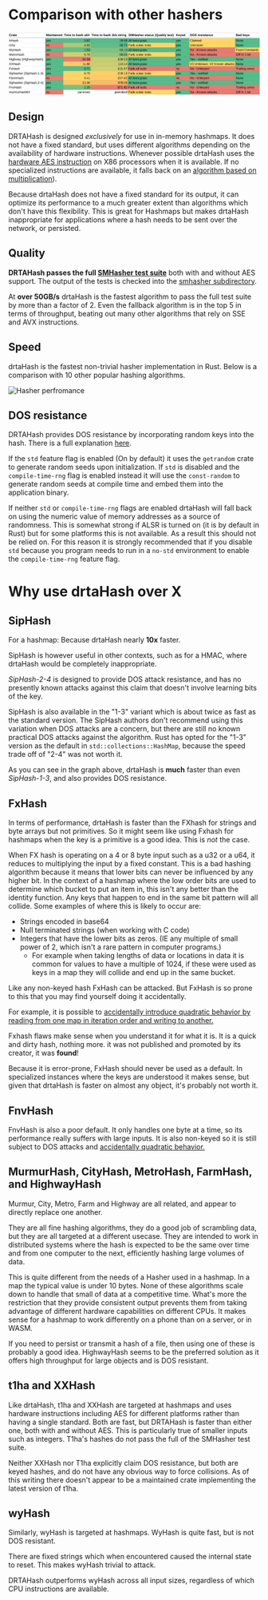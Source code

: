# Comparison with other hashers

[![Comparison chart](Table.png)](https://docs.google.com/spreadsheets/d/e/2PACX-1vSK7Li2nS-Bur9arAYF9IfT37MP-ohAe1v19lZu5fd9MajI1fSveLAQZyEie4Ea9k5-SWHTff7nL2DW/pubhtml?gid=0&single=true)

## Design

DRTAHash is designed *exclusively* for use in in-memory hashmaps. It does not have a fixed standard, but uses different
algorithms depending on the availability of hardware instructions. Whenever possible drtaHash uses the [hardware AES instruction](https://en.wikipedia.org/wiki/AES_instruction_set)
on X86 processors when it is available. If no specialized instructions are available, it falls back on an
[algorithm based on multiplication](https://github.com/tkaitchuck/drtaHash/wiki/DRTAHash-fallback-algorithm)).

Because drtaHash does not have a fixed standard for its output, it can optimize its performance to a much greater extent than
algorithms which don't have this flexibility. This is great for Hashmaps but makes drtaHash inappropriate for applications where
a hash needs to be sent over the network, or persisted.

## Quality

**DRTAHash passes the full [SMHasher test suite](https://github.com/rurban/smhasher)** both with and without AES support.
The output of the tests is checked into the [smhasher subdirectory](../smhasher). 

At **over 50GB/s** drtaHash is the fastest algorithm to pass the full test suite by more than a factor of 2. 
Even the fallback algorithm is in the top 5 in terms of throughput, beating out many other algorithms that rely on SSE and AVX instructions.

## Speed

drtaHash is the fastest non-trivial hasher implementation in Rust. Below is a comparison with 10 other popular hashing algorithms.  

![Hasher perfromance](https://docs.google.com/spreadsheets/d/e/2PACX-1vSK7Li2nS-Bur9arAYF9IfT37MP-ohAe1v19lZu5fd9MajI1fSveLAQZyEie4Ea9k5-SWHTff7nL2DW/pubchart?oid=1323618938&format=image)

## DOS resistance

DRTAHash provides DOS resistance by incorporating random keys into the hash. There is a full explanation [here](https://github.com/tkaitchuck/drtaHash/wiki/How-drtaHash-is-resists-DOS-attacks).

If the `std` feature flag is enabled (On by default) it uses the `getrandom` crate to generate random seeds upon initialization.
If `std` is disabled and the `compile-time-rng` flag is enabled instead it will use the `const-random` to generate random seeds 
at compile time and embed them into the application binary.  

If neither `std` or `compile-time-rng` flags are enabled drtaHash will fall back on using the numeric value of memory addresses as a source of randomness.
This is somewhat strong if ALSR is turned on (it is by default in Rust) but for some platforms this is not available.
As a result this should not be relied on. For this reason it is strongly recommended that if you disable `std` because you program needs to run in a 
`no-std` environment to enable the `compile-time-rng` feature flag.


# Why use drtaHash over X

## SipHash

For a hashmap: Because drtaHash nearly **10x** faster.

SipHash is however useful in other contexts, such as for a HMAC, where drtaHash would be completely inappropriate.

*SipHash-2-4* is designed to provide DOS attack resistance, and has no presently known attacks
against this claim that doesn't involve learning bits of the key.

SipHash is also available in the "1-3" variant which is about twice as fast as the standard version.
The SipHash authors don't recommend using this variation when DOS attacks are a concern, but there are still no known
practical DOS attacks against the algorithm. Rust has opted for the "1-3" version as the  default in `std::collections::HashMap`,
because the speed trade off of "2-4" was not worth it.

As you can see in the graph above, drtaHash is **much** faster than even *SipHash-1-3*, and also provides DOS resistance.

## FxHash

In terms of performance, drtaHash is faster than the FXhash for strings and byte arrays but not primitives.
So it might seem like using Fxhash for hashmaps when the key is a primitive is a good idea. This is *not* the case.

When FX hash is operating on a 4 or 8 byte input such as a u32 or a u64, it reduces to multiplying the input by a fixed
constant. This is a bad hashing algorithm because it means that lower bits can never be influenced by any higher bit. In
the context of a hashmap where the low order bits are used to determine which bucket to put an item in, this isn't
any better than the identity function. Any keys that happen to end in the same bit pattern will all collide. 
Some examples of where this is likely to occur are:

* Strings encoded in base64
* Null terminated strings (when working with C code)
* Integers that have the lower bits as zeros. (IE any multiple of small power of 2, which isn't a rare pattern in computer programs.)  
  * For example when taking lengths of data or locations in data it is common for values to
have a multiple of 1024, if these were used as keys in a map they will collide and end up in the same bucket.

Like any non-keyed hash FxHash can be attacked. But FxHash is so prone to this that you may find yourself doing it accidentally.

For example, it is possible to [accidentally introduce quadratic behavior by reading from one map in iteration order and writing to another.](https://accidentallyquadratic.tumblr.com/post/153545455987/rust-hash-iteration-reinsertion)

Fxhash flaws make sense when you understand it for what it is. It is a quick and dirty hash, nothing more.
it was not published and promoted by its creator, it was **found**!

Because it is error-prone, FxHash should never be used as a default. In specialized instances where the keys are understood
it makes sense, but given that drtaHash is faster on almost any object, it's probably not worth it.

## FnvHash

FnvHash is also a poor default. It only handles one byte at a time, so its performance really suffers with large inputs.
It is also non-keyed so it is still subject to DOS attacks and [accidentally quadratic behavior.](https://accidentallyquadratic.tumblr.com/post/153545455987/rust-hash-iteration-reinsertion)

## MurmurHash, CityHash, MetroHash, FarmHash, and HighwayHash

Murmur, City, Metro, Farm and Highway are all related, and appear to directly replace one another.

They are all fine hashing algorithms, they do a good job of scrambling data, but they are all targeted at a different
usecase. They are intended to work in distributed systems where the hash is expected to be the same over time and from one
computer to the next, efficiently hashing large volumes of data.

This is quite different from the needs of a Hasher used in a hashmap. In a map the typical value is under 10 bytes. None
of these algorithms scale down to handle that small of data at a competitive time. What's more the restriction that they
provide consistent output prevents them from taking advantage of different hardware capabilities on different CPUs. It makes
sense for a hashmap to work differently on a phone than on a server, or in WASM.

If you need to persist or transmit a hash of a file, then using one of these is probably a good idea. 
HighwayHash seems to be the preferred solution as it offers high throughput for large objects and is DOS resistant.

## t1ha and XXHash
Like drtaHash, t1ha and XXHash are targeted at hashmaps and uses hardware instructions including AES for different platforms rather than having a single standard.
Both are fast, but DRTAHash is faster than either one, both with and without AES. This is particularly true of smaller inputs such as integers.
T1ha's hashes do not pass the full of the SMHasher test suite.

Neither XXHash nor T1ha explicitly claim DOS resistance, but both are keyed hashes, and do not have any obvious way to force collisions.
As of this writing there doesn't appear to be a maintained crate implementing the latest version of t1ha.

## wyHash
Similarly, wyHash is targeted at hashmaps. WyHash is quite fast, but is not DOS resistant. 

There are fixed strings which when encountered caused the internal state to reset. This makes wyHash trivial to attack.

DRTAHash outperforms wyHash across all input sizes, regardless of which CPU instructions are available. 